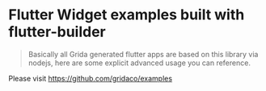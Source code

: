 # Flutter Widget examples built with flutter-builder

> Basically all Grida generated flutter apps are based on this library via nodejs, here are some explicit advanced usage you can reference.

Please visit https://github.com/gridaco/examples
